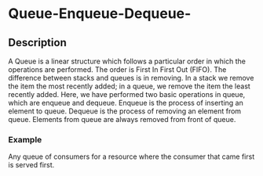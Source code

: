 # Queue-Enqueue-Dequeue-
## Description
A Queue is a linear structure which follows a particular order in which the operations are performed. The order is First In First Out (FIFO). The difference between stacks and queues is in removing. In a stack we remove the item the most recently added; in a queue, we remove the item the least recently added.
Here, we have performed two basic operations in queue, which are enqueue and dequeue. Enqueue is the process of inserting an element to queue. Dequeue is the process of removing an element from queue. Elements from queue are always removed from front of queue.
### Example
Any queue of consumers for a resource where the consumer that came first is served first. 
